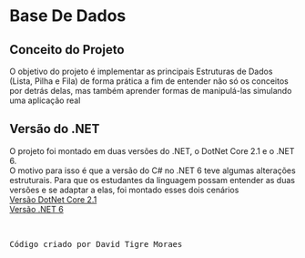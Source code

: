 # Base De Dados

## Conceito do Projeto
O objetivo do projeto é implementar as principais Estruturas de Dados (Lista, Pilha e Fila) de forma prática a fim de entender não só os conceitos por detrás delas, mas também aprender formas de manipulá-las simulando uma aplicação real

## Versão do .NET
O projeto foi montado em duas versões do .NET, o DotNet Core 2.1 e o .NET 6.
<br />
O motivo para isso é que a versão do C# no .NET 6 teve algumas alterações estruturais. Para que os estudantes da linguagem possam entender as duas versões e se adaptar a elas, foi montado esses dois cenários
<br />
[Versão DotNet Core 2.1](NetCore2.1/BaseDeDados/README.md)
<br />
[Versão .NET 6](Net6.1/BaseDeDados/README.md)

<br />
<pre>Código criado por David Tigre Moraes</pre>
